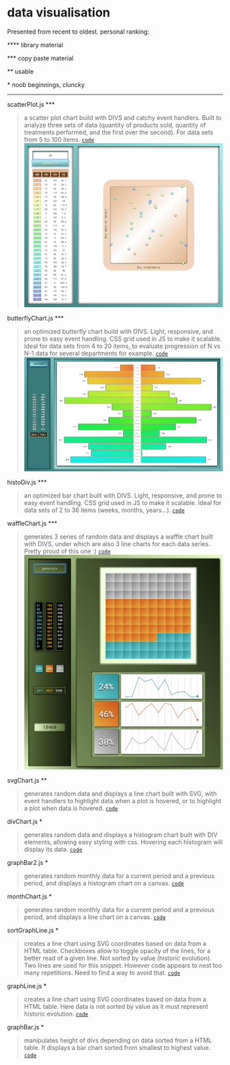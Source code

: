 # data visualisation
Presented from recent to oldest.
personal ranking:

**** library material

*** copy paste material

**  usable

\*   noob beginnings, cluncky

<hr/>

scatterPlot.js ***
> a scatter plot chart build with DIVS and catchy event handlers. Built to analyze three sets of data (quantity of products sold, quantity of treatments performed, and the first over the second). For data sets from 5 to 100 items.
<code>[code](https://github.com/graphieros/data-visualisation/blob/master/js/scatterPlot.js)</code>
![screenShot](https://github.com/graphieros/data-visualisation/blob/master/pics/ScatterPlot.png)

butterflyChart.js ***
> an optimized butterfly chart build with DIVS. Light, responsive, and prone to easy event handling. CSS grid used in JS to make it scalable. Ideal for data sets from 4 to 20 items, to evaluate progression of N vs N-1 data for several departments for example.
<code>[code](https://github.com/graphieros/data-visualisation/blob/master/js/butterflyChart.js)</code>
![screenShot](https://github.com/graphieros/data-visualisation/blob/master/pics/butterflyChart.png)

histoDiv.js ***
> an optimized bar chart built with DIVS. Light, responsive, and prone to easy event handling. CSS grid used in JS to make it scalable. Ideal for data sets of 2 to 36 items (weeks, months, years...).
<code>[code](https://github.com/graphieros/data-visualisation/blob/master/js/histoDiv.js)</code>

waffleChart.js ***
> generates 3 series of random data and displays a waffle chart built with DIVS, under which are also 3 line charts for each data series. Pretty proud of this one :)
<code>[code](https://github.com/graphieros/data-visualisation/blob/master/js/waffleChart.js)</code>
![screenShot](https://github.com/graphieros/data-visualisation/blob/master/pics/waffleChart.png)

svgChart.js **
> generates random data and displays a line chart built with SVG, with event handlers to highlight data when a plot is hovered, or to highlight a plot when data is hovered.
<code>[code](https://github.com/graphieros/data-visualisation/blob/master/js/svgChart.js)</code>

divChart.js *
> generates random data and displays a histogram chart built with DIV elements, allowing easy styling with css. Hovering each histogram will display its data.
<code>[code](https://github.com/graphieros/data-visualisation/blob/master/js/divChart.js)</code>

graphBar2.js *
> generates random monthly data for a current period and a previous period, and displays a histogram chart on a canvas.
<code>[code](https://github.com/graphieros/data-visualisation/blob/master/js/graphBar2.js)</code>

monthChart.js *
> generates random monthly data for a current period and a previous period, and displays a line chart on a canvas.
<code>[code](https://github.com/graphieros/data-visualisation/blob/master/js/monthChart.js)</code>

sortGraphLine.js *
> creates a line chart using SVG coordinates based on data from a HTML table. Checkboxes allow to toggle opacity of the lines, for a better read of a given line. Not sorted by value (historic evolution). Two lines are used for this snippet. However code appears to nest too many repetitions. Need to find a way to avoid that.
<code>[code](https://github.com/graphieros/data-visualisation/blob/master/js/sortGraphLine.js)</code>

graphLine.js *
> creates a line chart using SVG coordinates based on data from a HTML table. Here data is not sorted by value as it must represent historic evolution.
<code>[code](https://github.com/graphieros/data-visualisation/blob/master/js/graphLine.js)</code>

graphBar.js *
> manipulates height of divs depending on data sorted from a HTML table. It displays a bar chart sorted from smallest to highest value.
<code>[code](https://github.com/graphieros/data-visualisation/blob/master/js/graphBar.js)</code>
